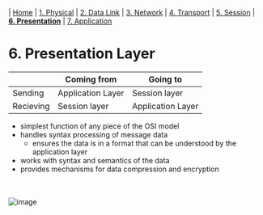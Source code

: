 | [Home](README.md) | [1. Physical](physical.md) | [2. Data Link](dataLink.md) | [3. Network](network.md) | [4. Transport](transport.md) | [5. Session](session.md) | [**6. Presentation**](presentation.md) | [7. Application](application.md)

# 6. Presentation Layer
| | Coming from | Going to |
| ----------- | ----------- | ----------- |
| Sending| Application Layer | Session layer |
| Recieving| Session layer | Application Layer |

- simplest function of any piece of the OSI model
- handles syntax processing of message data
    - ensures the data is in a format that can be understood by the application layer
- works with syntax and semantics of the data
- provides mechanisms for data compression and encryption

<br></br>
![image][image1]


[image1]: https://www.lifewire.com/thmb/OzpOxv44nugXBQUO80rl7DGrm7o=/750x0/filters:no_upscale():max_bytes(150000):strip_icc():format(webp)/layers-of-the-osi-model-illustrated-818017-finalv1-7-ct-e102db1b79da4926b510f944183989f8.png